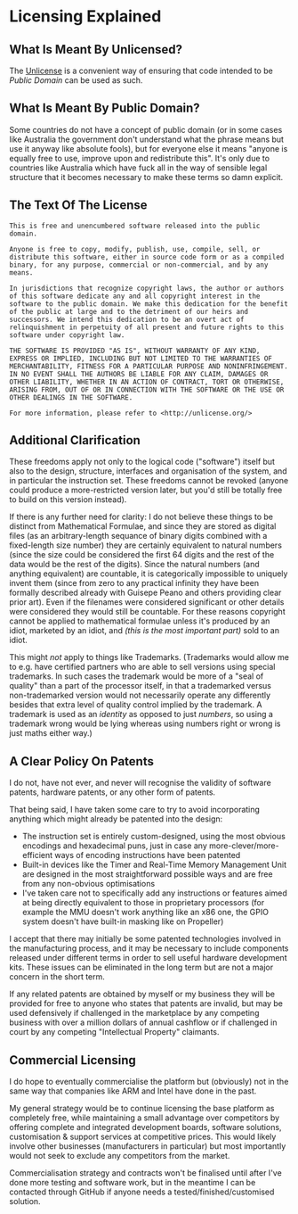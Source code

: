 # Licensing Explained

## What Is Meant By Unlicensed?

The [Unlicense](https://unlicense.org/) is a convenient way of ensuring that code intended to be *Public Domain* can be used as such.

## What Is Meant By Public Domain?

Some countries do not have a concept of public domain (or in some cases like Australia the government don't understand what the phrase means but use it anyway like absolute fools), but for everyone else it means "anyone is equally free to use, improve upon and redistribute this". It's only due to countries like Australia which have fuck all in the way of sensible legal structure that it becomes necessary to make these terms so damn explicit.

## The Text Of The License

    This is free and unencumbered software released into the public domain.
   
    Anyone is free to copy, modify, publish, use, compile, sell, or
    distribute this software, either in source code form or as a compiled
    binary, for any purpose, commercial or non-commercial, and by any
    means.
    
    In jurisdictions that recognize copyright laws, the author or authors
    of this software dedicate any and all copyright interest in the
    software to the public domain. We make this dedication for the benefit
    of the public at large and to the detriment of our heirs and
    successors. We intend this dedication to be an overt act of
    relinquishment in perpetuity of all present and future rights to this
    software under copyright law.
    
    THE SOFTWARE IS PROVIDED "AS IS", WITHOUT WARRANTY OF ANY KIND,
    EXPRESS OR IMPLIED, INCLUDING BUT NOT LIMITED TO THE WARRANTIES OF
    MERCHANTABILITY, FITNESS FOR A PARTICULAR PURPOSE AND NONINFRINGEMENT.
    IN NO EVENT SHALL THE AUTHORS BE LIABLE FOR ANY CLAIM, DAMAGES OR
    OTHER LIABILITY, WHETHER IN AN ACTION OF CONTRACT, TORT OR OTHERWISE,
    ARISING FROM, OUT OF OR IN CONNECTION WITH THE SOFTWARE OR THE USE OR
    OTHER DEALINGS IN THE SOFTWARE.
    
    For more information, please refer to <http://unlicense.org/>

## Additional Clarification

These freedoms apply not only to the logical code ("software") itself but also to the design, structure, interfaces and organisation of the system, and in particular the instruction set. These freedoms cannot be revoked (anyone could produce a more-restricted version later, but you'd still be totally free to build on this version instead).

If there is any further need for clarity: I do not believe these things to be distinct from Mathematical Formulae, and since they are stored as digital files (as an arbitrary-length sequance of binary digits combined with a fixed-length size number) they are certainly equivalent to natural numbers (since the size could be considered the first 64 digits and the rest of the data would be the rest of the digits). Since the natural numbers (and anything equivalent) are countable, it is categorically impossible to uniquely invent them (since from zero to any practical infinity they have been formally described already with Guisepe Peano and others providing clear prior art). Even if the filenames were considered significant or other details were considered they would still be countable. For these reasons copyright cannot be applied to mathematical formulae unless it's produced by an idiot, marketed by an idiot, and _(this is the most important part)_ sold to an idiot.

This might *not* apply to things like Trademarks. (Trademarks would allow me to e.g. have certified partners who are able to sell versions using special trademarks. In such cases the trademark would be more of a "seal of quality" than a part of the processor itself, in that a trademarked versus non-trademarked version would not necessarily operate any differently besides that extra level of quality control implied by the trademark. A trademark is used as an _identity_ as opposed to just _numbers_, so using a trademark wrong would be lying whereas using numbers right or wrong is just maths either way.)

## A Clear Policy On Patents

I do not, have not ever, and never will recognise the validity of software patents, hardware patents, or any other form of patents.

That being said, I have taken some care to try to avoid incorporating anything which might already be patented into the design:

* The instruction set is entirely custom-designed, using the most obvious encodings and hexadecimal puns, just in case any more-clever/more-efficient ways of encoding instructions have been patented
* Built-in devices like the Timer and Real-Time Memory Management Unit are designed in the most straightforward possible ways and are free from any non-obvious optimisations
* I've taken care not to specifically add any instructions or features aimed at being directly equivalent to those in proprietary processors (for example the MMU doesn't work anything like an x86 one, the GPIO system doesn't have built-in masking like on Propeller)

I accept that there may initially be some patented technologies involved in the manufacturing process, and it may be necessary to include components released under different terms in order to sell useful hardware development kits. These issues can be eliminated in the long term but are not a major concern in the short term.

If any related patents are obtained by myself or my business they will be provided for free to anyone who states that patents are invalid, but may be used defensively if challenged in the marketplace by any competing business with over a million dollars of annual cashflow or if challenged in court by any competing "Intellectual Property" claimants.

## Commercial Licensing

I do hope to eventually commercialise the platform but (obviously) not in the same way that companies like ARM and Intel have done in the past.

My general strategy would be to continue licensing the base platform as completely free, while maintaining a small advantage over competitors by offering complete and integrated development boards, software solutions, customisation & support services at competitive prices. This would likely involve other businesses (manufacturers in particular) but most importantly would not seek to exclude any competitors from the market.

Commercialisation strategy and contracts won't be finalised until after I've done more testing and software work, but in the meantime I can be contacted through GitHub if anyone needs a tested/finished/customised solution.
